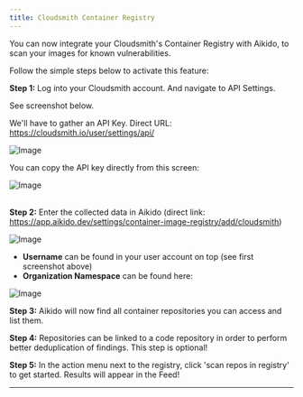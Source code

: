 ```yaml
---
title: Cloudsmith Container Registry
---
```



You can now integrate your Cloudsmith's Container Registry with Aikido, to scan your images for known vulnerabilities.

Follow the simple steps below to activate this feature:

**Step 1:** Log into your Cloudsmith account. And navigate to API Settings.

See screenshot below.

We'll have to gather an API Key. Direct URL: <https://cloudsmith.io/user/settings/api/>

![Image](https://ucarecdn.com/bb3a1b86-d787-4566-8712-e3ff29a8f9ed/)

You can copy the API key directly from this screen:

![Image](https://ucarecdn.com/bd01d550-c677-423f-9ebd-e9260b2833a2/)

\
**Step 2:** Enter the collected data in Aikido (direct link: <https://app.aikido.dev/settings/container-image-registry/add/cloudsmith>)

![Image](https://ucarecdn.com/794eaef4-1fac-4a30-a710-c00889f12a8f/)

- **Username** can be found in your user account on top (see first screenshot above)
- **Organization Namespace** can be found here:

![Image](https://ucarecdn.com/9043f1ca-03bc-472a-a2b9-51763d085696/)

**Step 3:** Aikido will now find all container repositories you can access and list them.

**Step 4:** Repositories can be linked to a code repository in order to perform better deduplication of findings. This step is optional!

**Step 5:** In the action menu next to the registry, click 'scan repos in registry' to get started. Results will appear in the Feed!

---